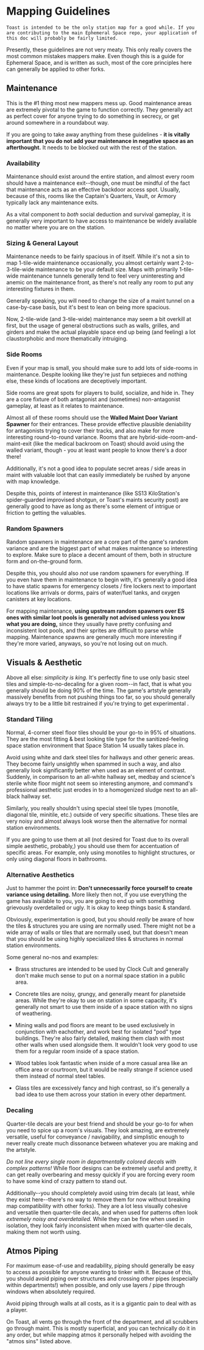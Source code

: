 # Mapping Guidelines
```admonish warning "Disclaimer"
Toast is intended to be the only station map for a good while. If you are contributing to the main Ephemeral Space repo, your application of this doc will probably be fairly limited.
```

Presently, these guidelines are not very meaty. This only really covers the most common mistakes mappers make.
Even though this is a guide for Ephemeral Space, and is written as such, most of the core principles here can generally be applied to other forks.

## Maintenance
This is the #1 thing most new mappers mess up. Good maintenance areas are extremely pivotal to the game to function correctly. They generally act as perfect cover for anyone trying to do something in secrecy, or get around somewhere in a roundabout way.

If you are going to take away anything from these guidelines - **it is vitally important that you do not add your maintenance in negative space as an afterthought.** It needs to be blocked out with the rest of the station.

### Availability
Maintenance should exist around the entire station, and almost every room should have a maintenance exit--though, one must be mindful of the fact that maintenance acts as an effective backdoor access spot. Usually, because of this, rooms like the Captain's Quarters, Vault, or Armory typically lack any maintenance exits.

As a vital component to *both* social deduction and survival gameplay, it is generally very important to have access to maintenance be widely available no matter where you are on the station.

### Sizing & General Layout
Maintenance needs to be fairly spacious in of itself. While it's not a sin to map 1-tile-wide maintenance occasionally, you almost certainly want 2-to-3-tile-wide maintenance to be your default size. Maps with primarily 1-tile-wide maintenance tunnels generally tend to feel very uninteresting and anemic on the maintenance front, as there's not really any room to put any interesting fixtures in them.

Generally speaking, you will need to change the size of a maint tunnel on a case-by-case basis, but it's best to lean on being more spacious.

Now, 2-tile-wide (and 3-tile-wide) maintenance may seem a bit overkill at first, but the usage of general obstructions such as walls, grilles, and girders and make the actual playable space end up being (and feeling) a lot claustorphobic and more thematically intruiging.

### Side Rooms
Even if your map is small, you should make sure to add lots of side-rooms in maintenance. Despite looking like they're just fun setpieces and nothing else, these kinds of locations are deceptively important.

Side rooms are great spots for players to build, socialize, and hide in. They are a core fixture of both antagonist and (sometimes) non-antagonist gameplay, at least as it relates to maintenance.

Almost all of these rooms should use the **Walled Maint Door Variant Spawner** for their entrances. These provide effective plausible deniability for antagonists trying to cover their tracks, and also make for more interesting round-to-round variance. Rooms that are hybrid-side-room-and-maint-exit (like the medical backroom on Toast) should avoid using the walled variant, though - you at least want people to know there's a door there!

Additionally, it's not a good idea to populate secret areas / side areas in maint with valuable loot that can easily immediately be rushed by anyone with map knowledge.

Despite this, points of interest in maintenance (like SS13 KiloStation's spider-guarded improvised shotgun, or Toast's maints security post) are generally good to have as long as there's some element of intrigue or friction to getting the valuables.

### Random Spawners
Random spawners in maintenance are a core part of the game's random variance and are the biggest part of what makes maintenance so interesting to explore. Make sure to place a decent amount of them, both in structure form and on-the-ground form.

Despite this, you should also *not* use random spawners for everything. If you even have them in maintenance to begin with, it's generally a good idea to have static spawns for emergency closets / fire lockers next to important locations like arrivals or dorms, pairs of water/fuel tanks, and oxygen canisters at key locations.

For mapping maintenance, **using upstream random spawners over ES ones with similar loot pools is generally not advised unless you know what you are doing,** since they usually have pretty confusing and inconsistent loot pools, and their sprites are difficult to parse while mapping. Maintenance spawns are generally much more interesting if they're more varied, anyways, so you're not losing out on much.


## Visuals & Aesthetic
Above all else: *simplicity is king.* It's perfectly fine to use only basic steel tiles and simple-to-no-decaling for a given room--in fact, that is what you generally should be doing 90% of the time. The game's artstyle generally massively benefits from not pushing things too far, so you should generally always try to be a little bit restrained if you're trying to get experimental .


### Standard Tiling

Normal, 4-corner steel floor tiles should be your go-to in 95% of situations. They are the most fitting & best looking tile type for the sanitized-feeling space station environment that Space Station 14 usually takes place in.

Avoid using white and dark steel tiles for hallways and other generic areas. They become fairly unsightly when spammed in such a way, and also generally look significantly better when used as an element of contrast. 
Suddenly, in comparison to an all-white hallway set, medbay and science's sterile white floor might not seem so interesting anymore, and command's professional aesthetic just erodes in to a homogenized sludge next to an all-black hallway set.

Similarly, you really shouldn't using special steel tile types (monotile, diagonal tile, minitile, etc.) outside of very specific situations. These tiles are very noisy and almost always look worse then the alternative for normal station environments.

If you are going to use them at all (not desired for Toast due to its overall simple aesthetic, probably,) you should use them for accentuation of specific areas. For example, only using monotiles to highlight structures, or only using diagonal floors in bathrooms.

### Alternative Aesthetics
Just to hammer the point in: **Don't unnecessarily force yourself to create variance using detailing.** More likely then not, if you use everything the game has available to you, you are going to end up with something grievously overdetailed or ugly. It is okay to keep things basic & standard.

Obviously, experimentation is good, but you should *really* be aware of how the tiles & structures you are using are normally used. There might not be a wide array of walls or tiles that are normally used, but that doesn't mean that you should be using highly specialized tiles & structures in normal station environments.

Some general no-nos and examples:

- Brass structures are intended to be used by Clock Cult and generally don't make much sense to put on a normal space station in a public area.

- Concrete tiles are noisy, grungy, and generally meant for planetside areas. While they're okay to use on station in some capacity, it's generally not smart to use them inside of a space station with no signs of weathering.

- Mining walls and pod floors are meant to be used exclusively in conjunction with eachother, and work best for isolated "pod" type buildings. They're also fairly detailed, making them clash with most other walls when used alongside them. It wouldn't look very good to use them for a regular room inside of a space station.

- Wood tables look fantastic when inside of a more casual area like an office area or courtroom, but it would be really strange if science used them instead of normal steel tables.

- Glass tiles are excessively fancy and high contrast, so it's generally a bad idea to use them across your station in every other department.

### Decaling
Quarter-tile decals are your best friend and should be your go-to for when you need to spice up a room's visuals. They look amazing, are extremely versatile, useful for conveyance / navigability, and simplistic enough to never really create much dissonance between whatever you are making and the artstyle.

*Do not line every single room in departmentally colored decals with complex patterns!* While floor designs can be extremely useful and pretty, it can get really overbearing and messy quickly if you are forcing every room to have some kind of crazy pattern to stand out.

Additionally--you should completely avoid using trim decals (at least, while they exist here--there's no way to remove them for now without breaking map compatibility with other forks). They are a lot less visually cohesive and versatile then quarter-tile decals, and when used for patterns often look *extremely noisy and overdetailed.* While they can be fine when used in isolation, they look fairly inconsistent when mixed with quarter-tile decals, making them not worth using.

## Atmos Piping
For maximum ease-of-use and readability, piping should generally be easy to access as possible for anyone wanting to tinker with it. Because of this, you should avoid piping over structures and crossing other pipes (especially within departments!) when possible, and only use layers / pipe through windows when absolutely required.

Avoid piping through walls at all costs, as it is a gigantic pain to deal with as a player.

On Toast, all vents go through the front of the department, and all scrubbers go through maint. This is mostly superficial, and you can technically do it in any order, but while mapping atmos it personally helped with avoiding the "atmos sins" listed above.